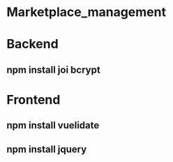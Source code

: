 # Marketplace_management

# Backend
## npm install joi bcrypt
# Frontend
## npm install vuelidate
## npm install jquery
